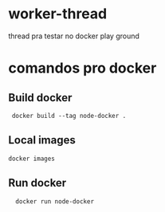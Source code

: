 # worker-thread
thread pra testar no docker play ground

# comandos pro docker 

## Build docker
```docker
 docker build --tag node-docker .
```

## Local images

```docker
docker images
```

## Run docker
```docker
  docker run node-docker
```
